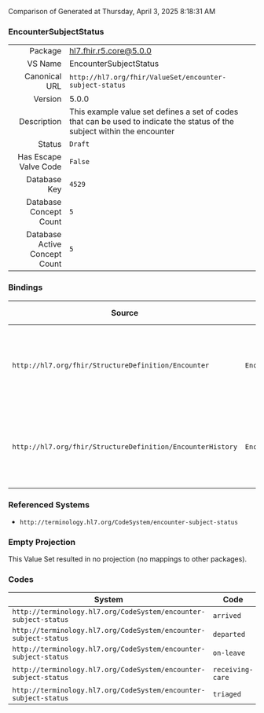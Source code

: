 Comparison of 
Generated at Thursday, April 3, 2025 8:18:31 AM

### EncounterSubjectStatus

|      |     |
| ---: | --- |
| Package | hl7.fhir.r5.core@5.0.0 |
| VS Name | EncounterSubjectStatus |
| Canonical URL | `http://hl7.org/fhir/ValueSet/encounter-subject-status` |
| Version | 5.0.0 |
| Description | This example value set defines a set of codes that can be used to indicate the status of the subject within the encounter |
| Status | `Draft` |
| Has Escape Valve Code | `False` |
| Database Key | `4529` |
| Database Concept Count | `5` |
| Database Active Concept Count | `5` |
### Bindings

| Source | Element | Binding | Strength | Element Short |
| ------ | ------- | ------- | -------- | ------------- |
| `http://hl7.org/fhir/StructureDefinition/Encounter` | `Encounter.subjectStatus` | `http://hl7.org/fhir/ValueSet/encounter-subject-status` | `Example` | The current status of the subject in relation to the Encounter |
| `http://hl7.org/fhir/StructureDefinition/EncounterHistory` | `EncounterHistory.subjectStatus` | `http://hl7.org/fhir/ValueSet/encounter-subject-status` | `Example` | The current status of the subject in relation to the Encounter |

### Referenced Systems

* `http://terminology.hl7.org/CodeSystem/encounter-subject-status`
### Empty Projection

This Value Set resulted in no projection (no mappings to other packages).

### Codes

| System | Code | Display |
| ------ | ---- | ------- |
| `http://terminology.hl7.org/CodeSystem/encounter-subject-status` | `arrived` | Arrived |
| `http://terminology.hl7.org/CodeSystem/encounter-subject-status` | `departed` | Departed |
| `http://terminology.hl7.org/CodeSystem/encounter-subject-status` | `on-leave` | On Leave |
| `http://terminology.hl7.org/CodeSystem/encounter-subject-status` | `receiving-care` | Receiving Care |
| `http://terminology.hl7.org/CodeSystem/encounter-subject-status` | `triaged` | Triaged |
